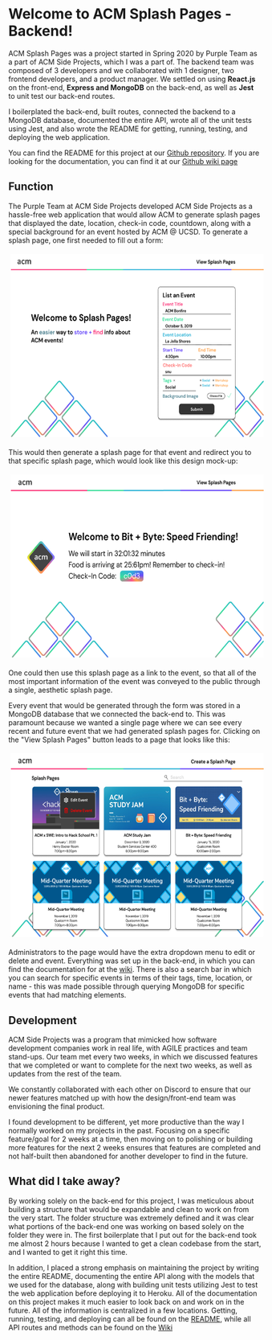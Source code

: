 # Welcome to ACM Splash Pages - Backend!
ACM Splash Pages was a project started in Spring 2020 by Purple Team as a part of ACM Side Projects, which I was a part of. The backend team was composed of 3 developers and we collaborated with 1 designer, two frontend developers, and a product manager. We settled on using **React.js** on the front-end, **Express and MongoDB** on the back-end, as well as **Jest** to unit test our back-end routes.



I boilerplated the back-end, built routes, connected the backend to a MongoDB database, documented the entire API, wrote all of the unit tests using Jest, and also wrote the README for getting, running, testing, and deploying the web application.

You can find the README for this project at our [Github repository](https://github.com/brilam8/purple-team-backend).
If you are looking for the documentation, you can find it at our [Github wiki page](https://github.com/brilam8/purple-team-backend/wiki)

## Function 
The Purple Team at ACM Side Projects developed ACM Side Projects as a hassle-free web application that would allow ACM to generate splash pages that displayed the date, location, check-in code, countdown, along with a special background for an event hosted by ACM @ UCSD. To generate a splash page, one first needed to fill out a form:

<p align="center" >
    <img style="padding:5px" width="599" height="364" src="assets/createSplashes.png" alt="createSplash">
</p>

This would then generate a splash page for that event and redirect you to that specific splash page, which would look like this design mock-up:
<p align="center" >
    <img style="padding:5px" width="599" height="364" src="assets/splashPage.png" alt="splashPage">
</p>
One could then use this splash page as a link to the event, so that all of the most important information of the event was conveyed to the public through a single, aesthetic splash page.

Every event that would be generated through the form was stored in a MongoDB database that we connected the back-end to. This was paramount because we wanted a single page where we can see every recent and future event that we had generated splash pages for. Clicking on the "View Splash Pages" button leads to a page that looks like this: 
<p align="center" >
    <img style="padding:5px" width="599.5" height="365.5" src="assets/viewSplashes.png" alt="viewSplash">
</p>

Administrators to the page would have the extra dropdown menu to edit or delete and event. Everything was set up in the back-end, in which you can find the documentation for at the [wiki](https://github.com/brilam8/purple-team-backend/wiki). There is also a search bar in which you can search for specific events in terms of their tags, time, location, or name - this was made possible through querying MongoDB for specific events that had matching elements.

## Development
ACM Side Projects was a program that mimicked how software development companies work in real life, with AGILE practices and team stand-ups. Our team met every two weeks, in which we discussed features that we completed or want to complete for the next two weeks, as well as updates from the rest of the team. 

We constantly collaborated with each other on Discord to ensure that our newer features matched up with how the design/front-end team was envisioning the final product.

I found development to be different, yet more productive than the way I normally worked on my projects in the past. Focusing on a specific feature/goal for 2 weeks at a time, then moving on to polishing or building more features for the next 2 weeks ensures that features are completed and not half-built then abandoned for another developer to find in the future.

## What did I take away?
By working solely on the back-end for this project, I was meticulous about building a structure that would be expandable and clean to work on from the very start. The folder structure was extremely defined and it was clear what portions of the back-end one was working on based solely on the folder they were in. The first boilerplate that I put out for the back-end took me almost 2 hours because I wanted to get a clean codebase from the start, and I wanted to get it right this time.

In addition, I placed a strong emphasis on maintaining the project by writing the entire README, documenting the entire API along with the models that we used for the database, along with building unit tests utilizing Jest to test the web application before deploying it to Heroku. All of the documentation on this project makes it much easier to look back on and work on in the future. All of the information is centralized in a few locations. Getting, running, testing, and deploying can all be found on the [README](https://github.com/brilam8/purple-team-backend), while all API routes and methods can be found on the [Wiki](https://github.com/brilam8/purple-team-backend/wiki)
